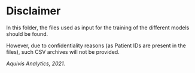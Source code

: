 # Disclaimer

In this folder, the files used as input for the training of the different models should be found.

However, due to confidentiality reasons (as Patient IDs are present in the files), such CSV archives will not be provided.

*Aquivis Analytics, 2021.*
